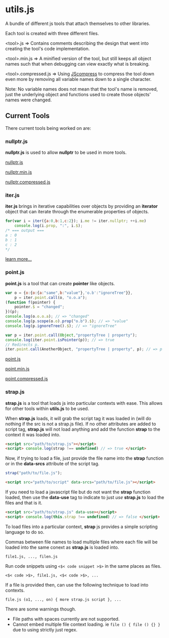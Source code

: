 # utils.js
A bundle of different js tools that attach themselves to other libraries.

Each tool is created with three different files.

\<tool\>.js     => Contains comments describing the design that went into creating the tool's code implementation.

\<tool\>.min.js => A minified version of the tool, but still keeps all object names such that when debugging can view exactly what is breaking.

\<tool\>.compressed.js => Using [JScompress](http://jscompress.com/) to compress the tool down even more by removing all variable names down to a single character.

Note: No variable names does not mean that the tool's name is removed, just the underlying object and functions used to create those objects' names were changed.

## Current Tools
There current tools being worked on are:

### nullptr.js
**nullptr.js** is used to allow **nullptr** to be used in more tools.

[nullptr.js](http://tkellehe.github.io/utils.js/nullptr.js/nullptr.js)

[nullptr.min.js](http://tkellehe.github.io/utils.js/nullptr.js/nullptr.min.js)

[nullptr.compressed.js](http://tkellehe.github.io/utils.js/nullptr.js/nullptr.compressed.js)

### iter.js
**iter.js** brings in iterative capabilities over objects by providing an **iterator** object that can iterate through the enumerable properties of objects.
```javascript
for(var i = iter({a:0,b:1,c:2}); i.me != iter.nullptr; ++i.me)
	console.log(i.prop, ":", i.$);
/* === output ===
a : 0
b : 1
c : 2
*/
```
[learn more...](http://tkellehe.github.io/utils.js/iter.js/)

### point.js
**point.js** is a tool that can create **pointer** like objects.

``` javascript
var o = {o:{o:{a:"same",b:"value"},'o.b':"ignoreTree"}},
    p = iter.point.call(o, "o.o.a");
(function f(pointer) {
    pointer.$ = "changed";
})(p);
console.log(o.o.o.a); // => "changed"
console.log(p.scope(o.o).prop("o.b").$); // => "value"
console.log(p.ignoreTree().$); // => "ignoreTree"
```
``` javascript
var p = iter.point.call(Object,"propertyTree | property");
console.log(iter.point.isPointer(p)); // => true
// Redirects p.
iter.point.call(AnotherObject, "propertyTree | property", p); // => p
```
[point.js](http://tkellehe.github.io/utils.js/point.js/point.js)

[point.min.js](http://tkellehe.github.io/utils.js/point.js/point.min.js)

[point.compressed.js](http://tkellehe.github.io/utils.js/point.js/point.compressed.js)

### strap.js
**strap.js** is a tool that loads js into particular contexts with ease. This allows for other tools within **utils.js**
to be used.

When **strap.js** loads, it will grab the script tag it was loaded in (will do nothing if the src is not a strap.js file).
If no other attributes are added to script tag, **strap.js** will not load anything and add the function **strap** to the
context it was loaded into.
```html
<script src="path/to/strap.js"></script>
<script> console.log(strap !== undefined) // => true </script>
```

Now, if trying to load a file, just provide the file name into the **strap** function or in the **data-srcs** attribute
of the script tag.
``` javascript
strap("path/to/file.js");
```
``` html
<script src="path/to/script" data-srcs="path/to/file.js"></script>
```

If you need to load a javascript file but do not want the **strap** function loaded, then use the **data-use** tag
to indicate to just *use* **strap.js** to load the files and that is it.
```html
<script src="path/to/strap.js" data-use></script>
<script> console.log(this.strap !== undefined) // => false </script>
```

To load files into a particular context, **strap** js provides a simple scripting language to do so.

Commas between file names to load multiple files where each file will be loaded into the same conext as **strap.js** is loaded into.
```
file1.js, ..., filen.js
```
Run code snippets using ```<$< code snippet >$>``` in the same places as files.
```
<$< code >$>, file1.js, <$< code >$>, ...
```
If a file is provided then, can use the following technique to load into contexts.
```
file.js (o1, ..., on) { more strap.js script }, ...
```

There are some warnings though.
- File paths with spaces currently are not supported.
- Cannot embed multiple file context loading. ie ```file () { file () {} }``` due to using strictly just regex.
